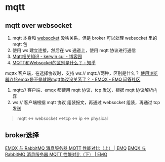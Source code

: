 # mqtt

## mqtt over websocket
1. mqtt 本身和 [websocket](websocket.md) 没啥关系，但是 broker 可以处理 websocket 里的 mqtt 包
2. 使用 ws 建立连接，然后在 ws 通道上，使用 mqtt 协议进行通信
3. [Mqtt相关知识 - kerwin cui - 博客园](https://www.cnblogs.com/kerwincui/p/15366048.html)
4. [MQTT和Websocket的区别是什么？ - 知乎](https://www.zhihu.com/question/21816631) 

mqttx 客户端，在选择协议时，支持 ws:// mqtt://两种，区别是什么？
[使用浏览器连接emqx是不是就跟mqtt协议没关系了？ - EMQX - EMQ 问答社区](https://askemq.com/t/topic/2395)
1. mqtt://  客户端、emqx 都使用 mqtt 协议，tcp 发送，根据 mqtt 协议解析内容
2. ws://    客户端根据 mqtt 协议 组装报文，再通过 websocket 组装，再通过 tcp 发送
 >  mqtt <-> websocket <->tcp <-> ip <-> physical
## broker选择
[EMQX 与 RabbitMQ 消息服务器 MQTT 性能对比（上） | EMQ](https://www.emqx.com/zh/blog/emqx-or-rabbitmq-part-1)
[EMQX 与 RabbitMQ 消息服务器 MQTT 性能对比（下） | EMQ](https://www.emqx.com/zh/blog/emqx-or-rabbitmq-part-2)